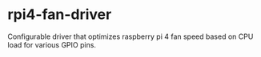 # rpi4-fan-driver
Configurable driver that optimizes raspberry pi 4 fan speed based on CPU load for various GPIO pins.
